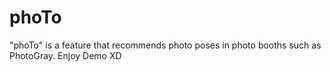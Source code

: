 # phoTo
 "phoTo" is a feature that recommends photo poses in photo booths such as PhotoGray. Enjoy Demo XD
